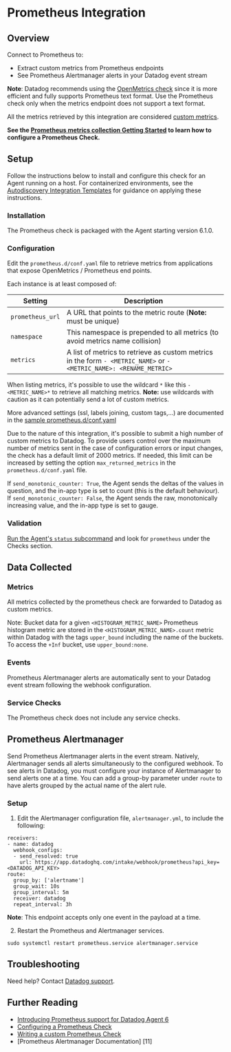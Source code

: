 # Prometheus Integration

## Overview

Connect to Prometheus to:
- Extract custom metrics from Prometheus endpoints
- See Prometheus Alertmanager alerts in your Datadog event stream

**Note**: Datadog recommends using the [OpenMetrics check][10] since it is more efficient and fully supports Prometheus text format. Use the Prometheus check only when the metrics endpoint does not support a text format.

<div class="alert alert-warning">
All the metrics retrieved by this integration are considered <a href="https://docs.datadoghq.com/developers/metrics/custom_metrics">custom metrics</a>.
</div>

**See the [Prometheus metrics collection Getting Started][8] to learn how to configure a Prometheus Check.**

## Setup

Follow the instructions below to install and configure this check for an Agent running on a host. For containerized environments, see the [Autodiscovery Integration Templates][9] for guidance on applying these instructions.

### Installation

The Prometheus check is packaged with the Agent starting version 6.1.0.

### Configuration

Edit the `prometheus.d/conf.yaml` file to retrieve metrics from applications that expose OpenMetrics / Prometheus end points.

Each instance is at least composed of:

| Setting          | Description                                                                                                         |
| ---------------- | ------------------------------------------------------------------------------------------------------------------- |
| `prometheus_url` | A URL that points to the metric route (**Note:** must be unique)                                                    |
| `namespace`      | This namespace is prepended to all metrics (to avoid metrics name collision)                                        |
| `metrics`        | A list of metrics to retrieve as custom metrics in the form `- <METRIC_NAME>` or `- <METRIC_NAME>: <RENAME_METRIC>` |

When listing metrics, it's possible to use the wildcard `*` like this `- <METRIC_NAME>*` to retrieve all matching metrics. **Note:** use wildcards with caution as it can potentially send a lot of custom metrics.

More advanced settings (ssl, labels joining, custom tags,...) are documented in the [sample prometheus.d/conf.yaml][2]

Due to the nature of this integration, it's possible to submit a high number of custom metrics to Datadog. To provide users control over the maximum number of metrics sent in the case of configuration errors or input changes, the check has a default limit of 2000 metrics. If needed, this limit can be increased by setting the option `max_returned_metrics` in the `prometheus.d/conf.yaml` file.

If `send_monotonic_counter: True`, the Agent sends the deltas of the values in question, and the in-app type is set to count (this is the default behaviour). If `send_monotonic_counter: False`, the Agent sends the raw, monotonically increasing value, and the in-app type is set to gauge.

### Validation

[Run the Agent's `status` subcommand][3] and look for `prometheus` under the Checks section.

## Data Collected

### Metrics

All metrics collected by the prometheus check are forwarded to Datadog as custom metrics.

Note: Bucket data for a given `<HISTOGRAM_METRIC_NAME>` Prometheus histogram metric are stored in the `<HISTOGRAM_METRIC_NAME>.count` metric within Datadog with the tags `upper_bound` including the name of the buckets. To access the `+Inf` bucket, use `upper_bound:none`.

### Events

Prometheus Alertmanager alerts are automatically sent to your Datadog event stream following the webhook configuration.

### Service Checks

The Prometheus check does not include any service checks.

## Prometheus Alertmanager
Send Prometheus Alertmanager alerts in the event stream. Natively, Alertmanager sends all alerts simultaneously to the configured webhook. To see alerts in Datadog, you must configure your instance of Alertmanager to send alerts one at a time. You can add a group-by parameter under `route` to have alerts grouped by the actual name of the alert rule.

### Setup
1. Edit the Alertmanager configuration file, `alertmanager.yml`, to include the following:
```
receivers:
- name: datadog
  webhook_configs: 
  - send_resolved: true
    url: https://app.datadoghq.com/intake/webhook/prometheus?api_key=<DATADOG_API_KEY>
route:
  group_by: ['alertname']
  group_wait: 10s
  group_interval: 5m
  receiver: datadog
  repeat_interval: 3h
```

**Note**: This endpoint accepts only one event in the payload at a time.

2. Restart the Prometheus and Alertmanager services.
```
sudo systemctl restart prometheus.service alertmanager.service
```

## Troubleshooting

Need help? Contact [Datadog support][4].

## Further Reading

- [Introducing Prometheus support for Datadog Agent 6][5]
- [Configuring a Prometheus Check][6]
- [Writing a custom Prometheus Check][7]
- [Prometheus Alertmanager Documentation] [11]

[2]: https://github.com/DataDog/integrations-core/blob/master/prometheus/datadog_checks/prometheus/data/conf.yaml.example
[3]: https://docs.datadoghq.com/agent/guide/agent-commands/#agent-status-and-information
[4]: https://docs.datadoghq.com/help/
[5]: https://www.datadoghq.com/blog/monitor-prometheus-metrics
[6]: https://docs.datadoghq.com/agent/prometheus/
[7]: https://docs.datadoghq.com/developers/prometheus/
[8]: https://docs.datadoghq.com/getting_started/integrations/prometheus/
[9]: https://docs.datadoghq.com/getting_started/integrations/prometheus?tab=docker#configuration
[10]: https://docs.datadoghq.com/integrations/openmetrics/
